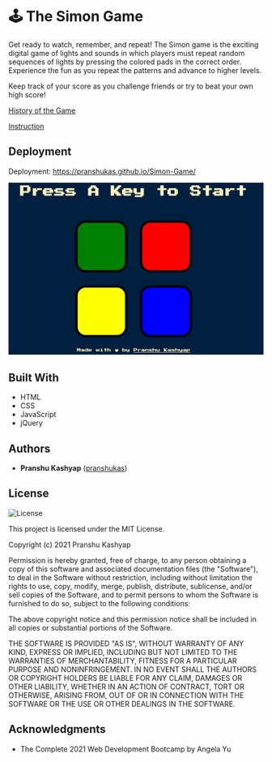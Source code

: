 #  🕹 The Simon Game

Get ready to watch, remember, and repeat! The Simon game is the exciting digital game of lights and sounds in which players must repeat random sequences of lights by pressing the colored pads in the correct order. Experience the fun as you repeat the patterns and advance to higher levels. 

Keep track of your score as you challenge friends or try to beat your own high score!

[History of the Game](https://en.wikipedia.org/wiki/Simon_(game))

[Instruction](https://www.youtube.com/watch?v=1Yqj76Q4jJ4)

## Deployment

Deployment: https://pranshukas.github.io/Simon-Game/

![Simon-Game](./images/Capture.png)


## Built With

  - HTML
  - CSS
  - JavaScript
  - jQuery


## Authors

  - **Pranshu Kashyap**
    ([pranshukas](https://pranshukas.github.io/Simon-Game/))
    
## License

![License](https://img.shields.io/badge/license-MIT%20License-blue.svg)

This project is licensed under the MIT License.

Copyright (c) 2021 Pranshu Kashyap

Permission is hereby granted, free of charge, to any person obtaining a copy
of this software and associated documentation files (the "Software"), to deal
in the Software without restriction, including without limitation the rights
to use, copy, modify, merge, publish, distribute, sublicense, and/or sell
copies of the Software, and to permit persons to whom the Software is
furnished to do so, subject to the following conditions:

The above copyright notice and this permission notice shall be included in all
copies or substantial portions of the Software.

THE SOFTWARE IS PROVIDED "AS IS", WITHOUT WARRANTY OF ANY KIND, EXPRESS OR
IMPLIED, INCLUDING BUT NOT LIMITED TO THE WARRANTIES OF MERCHANTABILITY,
FITNESS FOR A PARTICULAR PURPOSE AND NONINFRINGEMENT. IN NO EVENT SHALL THE
AUTHORS OR COPYRIGHT HOLDERS BE LIABLE FOR ANY CLAIM, DAMAGES OR OTHER
LIABILITY, WHETHER IN AN ACTION OF CONTRACT, TORT OR OTHERWISE, ARISING FROM,
OUT OF OR IN CONNECTION WITH THE SOFTWARE OR THE USE OR OTHER DEALINGS IN THE
SOFTWARE.

## Acknowledgments

  * The Complete 2021 Web Development Bootcamp by Angela Yu

